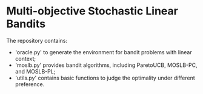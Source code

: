 # Multi-objective Stochastic Linear Bandits

The repository contains: 
- 'oracle.py' to generate the environment for bandit problems with linear context;
- 'moslb.py' provides bandit algorithms, including ParetoUCB, MOSLB-PC, and MOSLB-PL; 
- 'utils.py' contains basic functions to judge the optimality under different preference. 